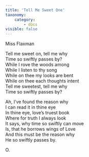```yaml
---
title: 'Tell Me Sweet One'
taxonomy:
    category:
        - docs
visible: false
---
```


<div class="author">Miss Flaxman</div>

Tell me sweet on, tell me why  
Time so swiftly passes by?  
While I rove the woods among  
While I listen to thy song  
While on thee my looks are bent  
While on thee each thoughts intent  
Tell me sweetest, tell me why  
Time so swiftly passes by?  
  
Ah, I’ve found the reason why  
I can read it in thine eye  
In thine eye, love’s truest book  
Where for truth I always look  
It says, why time so swiftly can move  
Is, that he borrows wings of Love  
And this must be the reason why  
He so swiftly passes by.   
  
O.